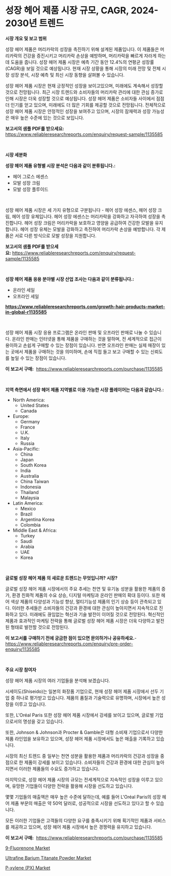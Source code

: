 <p><h1>성장 헤어 제품 시장 규모, CAGR, 2024-2030년 트렌드</h1></p><p><strong>시장 개요 및 보고 범위</strong></p>
<p><p>성장 헤어 제품은 머리카락의 성장을 촉진하기 위해 설계된 제품입니다. 이 제품들은 머리카락의 건강을 증진시키고 머리카락 손상을 예방하며, 머리카락을 빠르게 자라게 하는 데 도움을 줍니다. 성장 헤어 제품 시장은 예측 기간 동안 12.4%의 연평균 성장률(CAGR)을 보일 것으로 예상됩니다. 현재 시장 상황을 통해 시장의 미래 전망 및 전체 시장 성장 분석, 시장 예측 및 최신 시장 동향을 살펴볼 수 있습니다. </p><p>성장 헤어 제품 시장은 현재 긍정적인 성장을 보이고있으며, 미래에도 계속해서 성장할 것으로 전망됩니다. 최근 시장 트렌드와 소비자들의 머리카락 관리에 대한 관심 증가로 인해 시장은 더욱 성장할 것으로 예상됩니다. 성장 헤어 제품은 소비자들 사이에서 점점 더 인기를 얻고 있으며, 미래에도 더 많은 기회를 제공할 것으로 전망됩니다. 전체적으로 성장 헤어 제품 시장은 안정적인 성장을 보여주고 있으며, 시장의 잠재력과 성장 가능성은 매우 높은 수준에 있는 것으로 보입니다.</p></p>
<p><strong>보고서의 샘플 PDF를 받으세요:</strong> <a href="https://www.reliableresearchreports.com/enquiry/request-sample/1135585">https://www.reliableresearchreports.com/enquiry/request-sample/1135585</a></p>
<p>&nbsp;</p>
<p><strong>시장 세분화</strong></p>
<p><strong>성장 헤어 제품 유형별 시장 분석은 다음과 같이 분류됩니다.:</strong></p>
<p><ul><li>헤어 그로스 에센스</li><li>모발 성장 크림</li><li>모발 성장 플루이드</li></ul></p>
<p>&nbsp;</p>
<p><p>성장 헤어 제품 시장은 세 가지 유형으로 구분됩니다 - 헤어 성장 에센스, 헤어 성장 크림, 헤어 성장 유체입니다. 헤어 성장 에센스는 머리카락을 강화하고 자극하여 성장을 촉진합니다. 헤어 성장 크림은 머리카락을 보호하고 영양을 공급하여 건강한 모발을 유지합니다. 헤어 성장 유체는 모발을 강화하고 촉진하여 머리카락 손상을 예방합니다. 각 제품은 서로 다른 방식으로 모발 성장을 지원합니다.</p></p>
<p><strong>보고서의 샘플 PDF를 받으세요:</strong>&nbsp;<a href="https://www.reliableresearchreports.com/enquiry/request-sample/1135585">https://www.reliableresearchreports.com/enquiry/request-sample/1135585</a></p>
<p>&nbsp;</p>
<p><strong> 성장 헤어 제품 응용 분야별 시장 산업 조사는 다음과 같이 분류됩니다.:</strong></p>
<p><ul><li>온라인 세일</li><li>오프라인 세일</li></ul></p>
<p><strong><a href="https://www.reliableresearchreports.com/growth-hair-products-market-in-global-r1135585">https://www.reliableresearchreports.com/growth-hair-products-market-in-global-r1135585</a></strong></p>
<p>&nbsp;</p>
<p><p>성장 헤어 제품 시장 응용 프로그램은 온라인 판매 및 오프라인 판매로 나눌 수 있습니다. 온라인 판매는 인터넷을 통해 제품을 구매하는 것을 말하며, 전 세계적으로 접근이 용이하고 손쉽게 구매할 수 있는 장점이 있습니다. 반면 오프라인 판매는 실제 매장이 있는 곳에서 제품을 구매하는 것을 의미하며, 손에 직접 들고 보고 구매할 수 있는 신뢰도를 높일 수 있는 장점이 있습니다.</p></p>
<p><strong>이 보고서 구매:</strong>&nbsp; <a href="https://www.reliableresearchreports.com/purchase/1135585">https://www.reliableresearchreports.com/purchase/1135585</a></p>
<p>&nbsp;</p>
<p><strong>지역 측면에서 성장 헤어 제품 지역별로 이용 가능한 시장 플레이어는 다음과 같습니다.:</strong></p>
<p><ul>
    <li>
        North America:
        <ul>
            <li>United States</li>
            <li>Canada</li>
        </ul>
    </li>
    <li>
        Europe:
        <ul>
            <li>Germany</li>
            <li>France</li>
            <li>U.K.</li>
            <li>Italy</li>
            <li>Russia</li>
        </ul>
    </li>
    <li>
        Asia-Pacific:
        <ul>
            <li>China</li>
            <li>Japan</li>
            <li>South Korea</li>
            <li>India</li>
            <li>Australia</li>
            <li>China Taiwan</li>
            <li>Indonesia</li>
            <li>Thailand</li>
            <li>Malaysia</li>
        </ul>
    </li>
    <li>
        Latin America:
        <ul>
            <li>Mexico</li>
            <li>Brazil</li>
            <li>Argentina Korea</li>
            <li>Colombia</li>
        </ul>
    </li>
    <li>
        Middle East & Africa:
        <ul>
            <li>Turkey</li>
            <li>Saudi</li>
            <li>Arabia</li>
            <li>UAE</li>
            <li>Korea</li>
        </ul>
    </li>
    </ul></p>
<p>&nbsp;</p>
<p><strong>글로벌 성장 헤어 제품 의 새로운 트렌드는 무엇입니까? 시장?</strong></p>
<p><p>글로벌 성장 헤어 제품 시장에서의 주요 추세는 천연 및 유기농 성분을 활용한 제품의 증가, 환경 친화적 제품의 수요 상승, 디지털 마케팅과 온라인 판매의 확대 등이다. 또한 헤어 색상 제품의 다양성과 기능성 향상, 멀티기능성 제품의 인기 상승 등이 관측되고 있다. 이러한 추세들은 소비자들의 건강과 환경에 대한 관심이 높아지면서 지속적으로 진화하고 있다. 미래에도 끊임없는 혁신과 기술 발전이 이어질 것으로 전망된다. 혁신적인 제품과 효과적인 마케팅 전략을 통해 글로벌 성장 헤어 제품 시장은 더욱 다양하고 발전된 형태로 발전할 것으로 전망된다.</p></p>
<p><strong>이 보고서를 구매하기 전에 궁금한 점이 있으면 문의하거나 공유하세요.</strong>- <a href="https://www.reliableresearchreports.com/enquiry/pre-order-enquiry/1135585">https://www.reliableresearchreports.com/enquiry/pre-order-enquiry/1135585</a></p>
<p>&nbsp;</p>
<p><strong>주요 시장 참여자</strong></p>
<p><p>성장 헤어 제품 시장의 여러 기업들을 분석해 보겠습니다. </p><p>시세이도(Shiseido)는 일본의 화장품 기업으로, 현재 성장 헤어 제품 시장에서 선두 기업 중 하나로 평가받고 있습니다. 제품의 품질과 기술력으로 유명하며, 시장에서 높은 성장을 이루고 있습니다. </p><p>또한, L'Oréal Paris 또한 성장 헤어 제품 시장에서 강세를 보이고 있으며, 글로벌 기업으로서의 명성을 갖고 있습니다. </p><p>또한, Johnson & Johnson과 Procter & Gamble은 대형 소비재 기업으로서 다양한 제품 라인업을 보유하고 있으며, 성장 헤어 제품 시장에서도 높은 매출을 기록하고 있습니다. </p><p>시장의 최신 트렌드 중 일부는 천연 성분을 활용한 제품과 머리카락의 건강과 성장을 중점으로 한 제품이 강세를 보이고 있습니다. 소비자들의 건강과 환경에 대한 관심이 높아지면서 이러한 제품들의 수요도 증가하고 있습니다. </p><p>마지막으로, 성장 헤어 제품 시장의 규모는 전세계적으로 지속적인 성장을 이루고 있으며, 유망한 기업들이 다양한 전략을 활용해 시장을 선도하고 있습니다. </p><p>몇몇 기업들의 매출액은 매우 높은 수준에 달하는데, 예를 들어 L'Oréal Paris의 성장 헤어 제품 부문의 매출은 약 50억 달러로, 성공적으로 시장을 선도하고 있다고 할 수 있습니다. </p><p>모든 이러한 기업들은 고객들의 다양한 요구를 충족시키기 위해 획기적인 제품과 서비스를 제공하고 있으며, 성장 헤어 제품 시장에서 높은 경쟁력을 유지하고 있습니다.</p></p>
<p><strong>이 보고서 구매:</strong>&nbsp;&nbsp;<a href="https://www.reliableresearchreports.com/purchase/1135585">https://www.reliableresearchreports.com/purchase/1135585</a></p>
<p><p><a href="https://www.linkedin.com/pulse/9-fluorenone-market-size-evaluating-its-trends-growth-projections-piryf?trackingId=HphDZN8xrHGKmMPITG3irA%3D%3D">9-Fluorenone Market</a></p><p><a href="https://www.linkedin.com/pulse/ultrafine-barium-titanate-powder-market-challenges-opportunities-ztcuf?trackingId=oFDItHLnHT%2FYQGTS8lrN%2BQ%3D%3D">Ultrafine Barium Titanate Powder Market</a></p><p><a href="https://www.linkedin.com/pulse/p-xylene-px-market-research-report-provides-critical-insights-qtaxc?trackingId=Vwn8zfCRuLjObiq5d4eOSg%3D%3D">P-xylene (PX) Market</a></p></p>